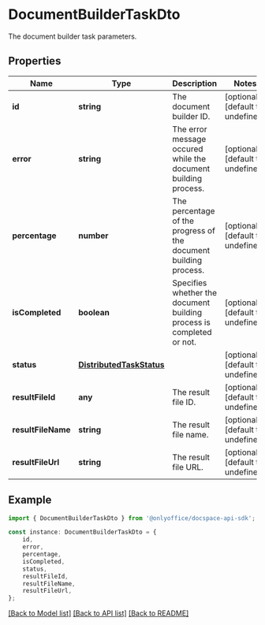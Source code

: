 # DocumentBuilderTaskDto

The document builder task parameters.

## Properties

Name | Type | Description | Notes
------------ | ------------- | ------------- | -------------
**id** | **string** | The document builder ID. | [optional] [default to undefined]
**error** | **string** | The error message occured while the document building process. | [optional] [default to undefined]
**percentage** | **number** | The percentage of the progress of the document building process. | [optional] [default to undefined]
**isCompleted** | **boolean** | Specifies whether the document building process is completed or not. | [optional] [default to undefined]
**status** | [**DistributedTaskStatus**](DistributedTaskStatus.md) |  | [optional] [default to undefined]
**resultFileId** | **any** | The result file ID. | [optional] [default to undefined]
**resultFileName** | **string** | The result file name. | [optional] [default to undefined]
**resultFileUrl** | **string** | The result file URL. | [optional] [default to undefined]

## Example

```typescript
import { DocumentBuilderTaskDto } from '@onlyoffice/docspace-api-sdk';

const instance: DocumentBuilderTaskDto = {
    id,
    error,
    percentage,
    isCompleted,
    status,
    resultFileId,
    resultFileName,
    resultFileUrl,
};
```

[[Back to Model list]](../README.md#documentation-for-models) [[Back to API list]](../README.md#documentation-for-api-endpoints) [[Back to README]](../README.md)
